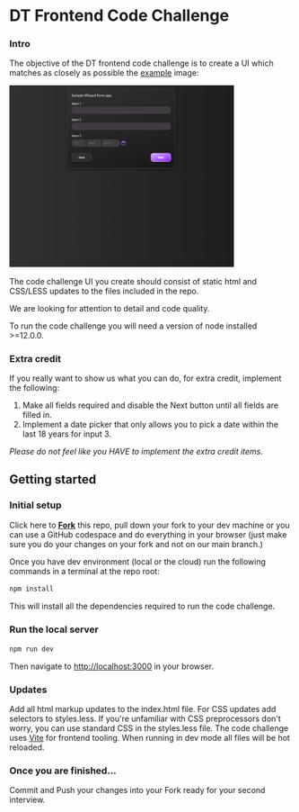 # DT Frontend Code Challenge

### Intro

The objective of the DT frontend code challenge is to create a UI which matches as closely as possible the [example](example.png) image:

<img src="example.png" alt="example" width="400"/>

The code challenge UI you create should consist of static html and CSS/LESS updates to the files included in the repo.  

We are looking for attention to detail and code quality.

To run the code challenge you will need a version of node installed >=12.0.0.

### Extra credit

If you really want to show us what you can do, for extra credit, implement the following:

1. Make all fields required and disable the Next button until all fields are filled in.
2. Implement a date picker that only allows you to pick a date within the last 18 years for input 3.

*Please do not feel like you HAVE to implement the extra credit items.*

Getting started
---------------

### Initial setup

Click here to **[Fork](https://github.com/dunstanthomas/frontend-code-challenge/fork)** this repo, pull down your fork to your dev machine or you can use a GitHub codespace and do everything in your browser (just make sure you do your changes on your fork and not on our main branch.)

Once you have dev environment (local or the cloud) run the following commands in a terminal at the repo root:

```bash
npm install
```

This will install all the dependencies required to run the code challenge.

### Run the local server

```bash
npm run dev
```

Then navigate to [http://localhost:3000](http://localhost:3000) in your browser.

### Updates

Add all html markup updates to the index.html file. For CSS updates add selectors to styles.less. If you're unfamiliar with CSS  preprocessors don't worry, you can use standard CSS in the styles.less file. The code challenge uses [Vite](https://vitejs.dev/) for frontend tooling. When running in dev mode all files will be hot reloaded.

### Once you are finished...

Commit and Push your changes into your Fork ready for your second interview.



